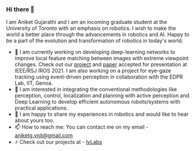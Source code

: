### Hi there 👋

<!--
**Aniket-Gujarathi/Aniket-Gujarathi** is a ✨ _special_ ✨ repository because its `README.md` (this file) appears on your GitHub profile.

Here are some ideas to get you started:

- 🔭 I’m currently working on ...
- 🌱 I’m currently learning ...
- 👯 I’m looking to collaborate on ...
- 🤔 I’m looking for help with ...
- 💬 Ask me about ...
- 📫 How to reach me: ...
- 😄 Pronouns: ...
- ⚡ Fun fact: ...
-->
I am Aniket Gujarathi and I am an incoming graduate student at the University of Toronto with an emphasis on robotics. I wish to make the world a better place through the advancements in robotics and AI. Happy to be a part of the evolution and transformation of robotics in today's world.
- 🔭 I am currently working on developing deep-learning networks to improve local feature matching between images with extreme viewpoint changes. Check out our [project](https://uditsinghparihar.github.io/RoRD/) and [paper](https://arxiv.org/abs/2103.08573) accepted for presentation at IEEE/RSJ IROS 2021. I am also working on a project for eye-gaze tracking using event-driven perception in collaboration with the EDPR Lab, IIT, Genoa.
- 🌱 I am interested in integrating the conventional methodologies like perception, control, localization and planning with active perception and Deep Learning to develop efficient autonomous robots/systems with practical applications.
- 💬 I am happy to share my experiences in robotics and would like to hear about yours too.
- 📫 How to reach me: You can contact me on my email - aniketg.vnit@gmail.com
- ⚡ Check out our projects at - [IvLabs](https://www.ivlabs.in/)
